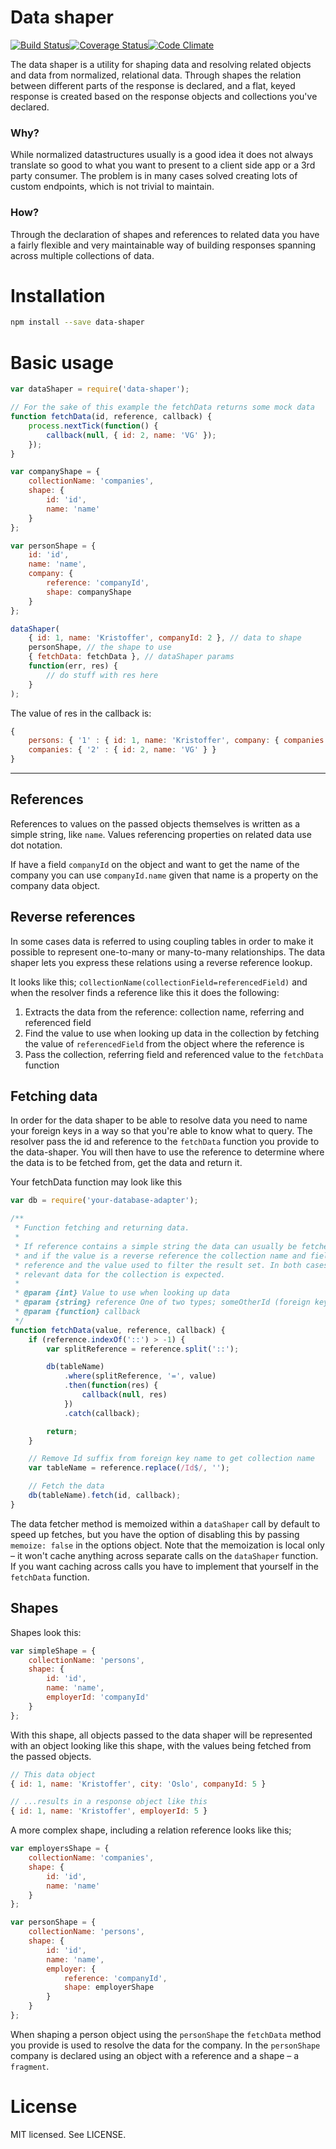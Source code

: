 # Data shaper

[![Build Status](http://img.shields.io/travis/vgno/data-shaper/master.svg?style=flat-square)](https://travis-ci.org/vgno/data-shaper)[![Coverage Status](http://img.shields.io/codeclimate/coverage/github/vgno/data-shaper.svg?style=flat-square)](https://codeclimate.com/github/vgno/data-shaper)[![Code Climate](http://img.shields.io/codeclimate/github/vgno/data-shaper.svg?style=flat-square)](https://codeclimate.com/github/vgno/data-shaper)

The data shaper is a utility for shaping data and resolving related objects and data from normalized, relational data. Through shapes the relation between different parts of the response is declared, and a flat, keyed response is created based on the response objects and collections you've declared.

### Why?
While normalized datastructures usually is a good idea it does not always translate so good to what you want to present to a client side app or a 3rd party consumer. The problem is in many cases solved creating lots of custom endpoints, which is not trivial to maintain.

### How?
Through the declaration of shapes and references to related data you have a fairly flexible and very maintainable way of building responses spanning across multiple collections of data.

# Installation
```sh
npm install --save data-shaper
```

# Basic usage
```js
var dataShaper = require('data-shaper');

// For the sake of this example the fetchData returns some mock data
function fetchData(id, reference, callback) {
    process.nextTick(function() {
        callback(null, { id: 2, name: 'VG' });
    });
}

var companyShape = {
    collectionName: 'companies',
    shape: {
        id: 'id',
        name: 'name'
    }
};

var personShape = {
    id: 'id',
    name: 'name',
    company: {
        reference: 'companyId',
        shape: companyShape
    }
};

dataShaper(
    { id: 1, name: 'Kristoffer', companyId: 2 }, // data to shape
    personShape, // the shape to use
    { fetchData: fetchData }, // dataShaper params
    function(err, res) {
        // do stuff with res here
    }
);
```

The value of res in the callback is:

```js
{
    persons: { '1' : { id: 1, name: 'Kristoffer', company: { companies: 2 } } },
    companies: { '2' : { id: 2, name: 'VG' } }
}
```

--------------------

## References
References to values on the passed objects themselves is written as a simple string, like `name`. Values referencing properties on related data use dot notation.

If have a field `companyId` on the object and want to get the name of the company you can use `companyId.name` given that name is a property on the company data object.

## Reverse references
In some cases data is referred to using coupling tables in order to make it possible to represent one-to-many or many-to-many relationships. The data shaper lets you express these relations using a reverse reference lookup.

It looks like this; `collectionName(collectionField=referencedField)` and when the resolver finds a reference like this it does the following:

1. Extracts the data from the reference: collection name, referring and referenced field
2. Find the value to use when looking up data in the collection by fetching the value of `referencedField` from the object where the reference is
3. Pass the collection, referring field and referenced value to the `fetchData` function

## Fetching data
In order for the data shaper to be able to resolve data you need to name your foreign keys in a way so that you're able to know what to query. The resolver pass the id and reference to the `fetchData` function you provide to the data-shaper. You will then have to use the reference to determine where the data is to be fetched from, get the data and return it.

Your fetchData function may look like this
```js
var db = require('your-database-adapter');

/**
 * Function fetching and returning data.
 *
 * If reference contains a simple string the data can usually be fetched by primary key,
 * and if the value is a reverse reference the collection name and field can be parsed from the
 * reference and the value used to filter the result set. In both cases a full object with all
 * relevant data for the collection is expected.
 *
 * @param {int} Value to use when looking up data
 * @param {string} reference One of two types; someOtherId (foreign key) or collection::fieldName (reverse reference)
 * @param {function} callback
 */
function fetchData(value, reference, callback) {
    if (reference.indexOf('::') > -1) {
        var splitReference = reference.split('::');

        db(tableName)
            .where(splitReference, '=', value)
            .then(function(res) {
                callback(null, res)
            })
            .catch(callback);

        return;
    }

    // Remove Id suffix from foreign key name to get collection name
    var tableName = reference.replace(/Id$/, '');

    // Fetch the data
    db(tableName).fetch(id, callback);
}
```

The data fetcher method is memoized within a `dataShaper` call by default to speed up fetches, but you have the option of disabling this by passing `memoize: false` in the options object. Note that the memoization is local only – it won't cache anything across separate calls on the `dataShaper` function. If you want caching across calls you have to implement that yourself in the `fetchData` function.

## Shapes
Shapes look this:

```js
var simpleShape = {
    collectionName: 'persons',
    shape: {
        id: 'id',
        name: 'name',
        employerId: 'companyId'
    }
};
```

With this shape, all objects passed to the data shaper will be represented with an object looking like this shape, with the values being fetched from the passed objects.

```js
// This data object
{ id: 1, name: 'Kristoffer', city: 'Oslo', companyId: 5 }

// ...results in a response object like this
{ id: 1, name: 'Kristoffer', employerId: 5 }
```

A more complex shape, including a relation reference looks like this;

```js
var employersShape = {
    collectionName: 'companies',
    shape: {
        id: 'id',
        name: 'name'
    }
};

var personShape = {
    collectionName: 'persons',
    shape: {
        id: 'id',
        name: 'name',
        employer: {
            reference: 'companyId',
            shape: employerShape
        }
    }
};
```

When shaping a person object using the `personShape` the `fetchData` method you provide is used to resolve the data for the company. In the `personShape` company is declared using an object with a reference and a shape – a `fragment`.

# License
MIT licensed. See LICENSE.
